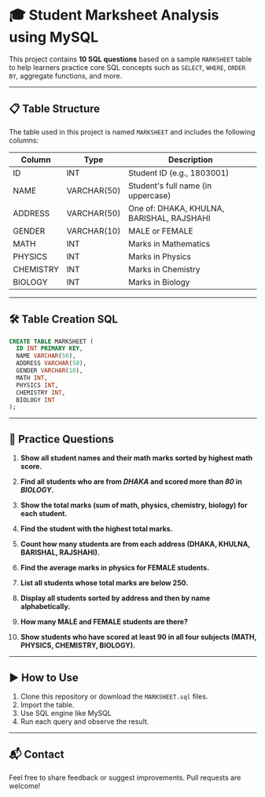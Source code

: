 # 🎓 Student Marksheet Analysis using MySQL

This project contains **10 SQL questions** based on a sample `MARKSHEET` table to help learners practice core SQL concepts such as `SELECT`, `WHERE`, `ORDER BY`, aggregate functions, and more.

---

## 📋 Table Structure

The table used in this project is named `MARKSHEET` and includes the following columns:

| Column     | Type         | Description                       |
|------------|--------------|-----------------------------------|
| ID         | INT          | Student ID (e.g., 1803001)        |
| NAME       | VARCHAR(50)  | Student's full name (in uppercase)|
| ADDRESS    | VARCHAR(50)  | One of: DHAKA, KHULNA, BARISHAL, RAJSHAHI |
| GENDER     | VARCHAR(10)  | MALE or FEMALE                    |
| MATH       | INT          | Marks in Mathematics              |
| PHYSICS    | INT          | Marks in Physics                  |
| CHEMISTRY  | INT          | Marks in Chemistry                |
| BIOLOGY    | INT          | Marks in Biology                  |

---

## 🛠️ Table Creation SQL

```sql
CREATE TABLE MARKSHEET (
  ID INT PRIMARY KEY,
  NAME VARCHAR(50),
  ADDRESS VARCHAR(50),
  GENDER VARCHAR(10),
  MATH INT,
  PHYSICS INT,
  CHEMISTRY INT,
  BIOLOGY INT
);

```
---

## 🧠 Practice Questions

1. **Show all student names and their math marks sorted by highest math score.**

2. **Find all students who are from _DHAKA_ and scored more than _80_ in _BIOLOGY_.**

3. **Show the total marks (sum of math, physics, chemistry, biology) for each student.**

4. **Find the student with the highest total marks.**

5. **Count how many students are from each address (DHAKA, KHULNA, BARISHAL, RAJSHAHI).**

6. **Find the average marks in physics for FEMALE students.**

7. **List all students whose total marks are below 250.**

8. **Display all students sorted by address and then by name alphabetically.**

9. **How many MALE and FEMALE students are there?**

10. **Show students who have scored at least 90 in all four subjects (MATH, PHYSICS, CHEMISTRY, BIOLOGY).**

---

## ▶️ How to Use

1. Clone this repository or download the `MARKSHEET.sql` files.
2. Import the table.
3. Use SQL engine like MySQL
4. Run each query and observe the result.


---

## 📬 Contact

Feel free to share feedback or suggest improvements. Pull requests are welcome!


